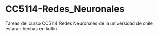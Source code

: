 # CC5114-Redes_Neuronales
Tareas del curso CC5114 Redes Neuronales de la universidad de chile
estaran hechas en kotlin
